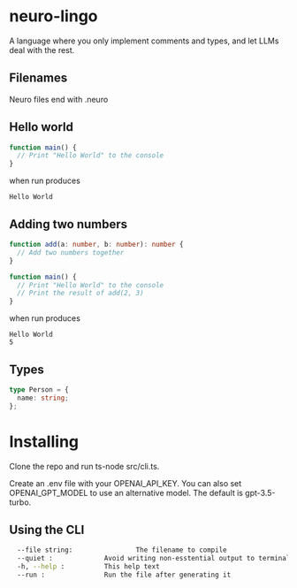 # neuro-lingo

A language where you only implement comments and types, and let LLMs deal with the rest.

## Filenames

Neuro files end with .neuro

## Hello world

```typescript
function main() {
  // Print "Hello World" to the console
}
```

when run produces

```
Hello World
```

## Adding two numbers

```typescript
function add(a: number, b: number): number {
  // Add two numbers together
}

function main() {
  // Print "Hello World" to the console
  // Print the result of add(2, 3)
}
```

when run produces

```
Hello World
5
```

## Types

```typescript
type Person = {
  name: string;
};
```

# Installing

Clone the repo and run ts-node src/cli.ts.

Create an .env file with your OPENAI_API_KEY.
You can also set OPENAI_GPT_MODEL to use an alternative model. The default is gpt-3.5-turbo.

## Using the CLI

```bash
  --file string:                The filename to compile
  --quiet :             Avoid writing non-esstential output to terminal
  -h, --help :          This help text
  --run :               Run the file after generating it
```
